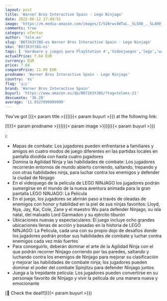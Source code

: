 ```yaml
---
layout: post
title: 'Warner Bros Interactive Spain - Lego Ninjago'
date: 2022-06-12 17:49:51
image: 'https://m.media-amazon.com/images/I/51Nrws4WTwL._SL500_._SL400_.jpg'
comments: true
category: ofertas
author: 'tole.es'
slug: 'B073X3YJ8G-es Warner Bros Interactive Spain - Lego Ninjago'
sku: 'B073X3YJ8G-es'
tags: [ 'Hardware y juegos para PlayStation 4','Videojuegos','lego','warner bros interactive spain','🇪🇸', ]
actualPrice: 7.64 EUR
currency: EUR
price: 7.64
comparePrice: 11.99 EUR
prodname: 'Warner Bros Interactive Spain - Lego Ninjago'
country: 'es'
flag: '🇪🇸'
brand: 'Warner Bros Interactive Spain'
buyurl: 'https://www.amazon.es/dp/B073X3YJ8G/?tag=tolees-21'
descuento: '36.28'
average: '11.9327999999999'
---
```


You've got [{{< param title >}}]({{< param buyurl >}}) at the following link:

[![{{< param prodname >}}]({{< param image >}})]({{< param buyurl >}})

ℹ️:

- Mapas de combate: Los jugadores pueden enfrentarse a familiares y amigos en cuatro modos de juego diferentes en las partidas locales en pantalla dividida con hasta cuatro jugadores
- Domina la Agilidad Ninja y las habilidades de combate: Los jugadores recorrerán entornos de mundo abierto corriendo, saltando, trepando y con otras habilidades ninja, para luchar contra los enemigos y defender la ciudad de Ninjago
- En el videojuego de la película de LEGO NINJAGO los jugadores podrán sumergirse en el mundo de la nueva aventura animada para la gran pantalla LEGO NINJAGO: La Película
- En el juego, los jugadores se abrirán paso a través de oleadas de enemigos con honor y habilidad en la piel de sus ninjas favoritos: Lloyd, Nya, Jay, Kai, Cole, Zane y el maestro Wu para defender Ninjago, su isla natal, del malvado Lord Garmadon y su ejército tiburón
- Ubicaciones nuevas y espectaculares: El juego incluye ocho grandes ubicaciones llenas de acción y basadas en la historia de LEGO NINJAGO: La Película, cada una con su propio dojo de desafíos donde los jugadores podrán probar sus habilidades de combate y luchar contra enemigos cada vez más fuertes
- Para conseguirlo, deberán dominar el arte de la Agilidad Ninja con el que podrán recorrer Ninjago corriendo por las paredes, saltando y luchando contra los enemigos de Ninjago para mejorar su clasificación y mejorar las habilidades de combate ninja; los jugadores pueden dominar el poder del combate Spinjitzu para defender Ninjago juntos
- Juega a la trepidante película: Los jugadores pueden convertirse en su personaje favorito de Ninjago y vivir la película de una manera nueva y emocionante

[🛒 Check the deal!!]({{< param buyurl >}})
